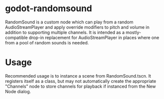 # godot-randomsound
RandomSound is a custom node which can play from a random AudioStreamPlayer and apply override modifiers to pitch and volume in addition to supporting multiple channels.  It is intended as a mostly-compatible drop-in replacement for AudioStreamPlayer in places where one from a pool of random sounds is needed.


# Usage
Recommended usage is to instance a scene from RandomSound.tscn.  It registers itself as a class, but may not automatically create the appropriate "Channels" node to store channels for playback if instanced from the New Node dialog.
